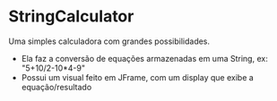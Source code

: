 # StringCalculator
Uma simples calculadora com grandes possibilidades.

- Ela faz a conversão de equações armazenadas em uma String, ex: "5+10/2-10*4-9"
- Possui um visual feito em JFrame, com um display que exibe a equação/resultado
